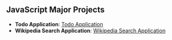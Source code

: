 ## JavaScript Major Projects

- **Todo Application**: [Todo Application](https://todo-application-navy-six.vercel.app/)
- **Wikipedia Search Application**: [Wikipedia Search Application](https://wikipedia-application-lac.vercel.app/)
